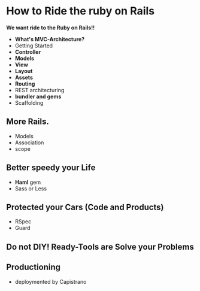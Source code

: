 How to Ride the ruby on Rails
==================
**We want ride to the Ruby on Rails!!**

* **What's MVC-Architecture?**
* Getting Started
* **Controller**
* **Models**
* **View**
 * **Layout**
 * **Assets**
* **Routing**
 * REST architecturing
* **bundler and gems**
* Scaffolding

## More Rails.

* Models
 * Association
 * scope

## Better speedy your Life

* **Haml** gem
* Sass or Less

## Protected your Cars (Code and Products)

* RSpec
* Guard

## Do not DIY! Ready-Tools are Solve your Problems

## Productioning

* deploymented by Capistrano
